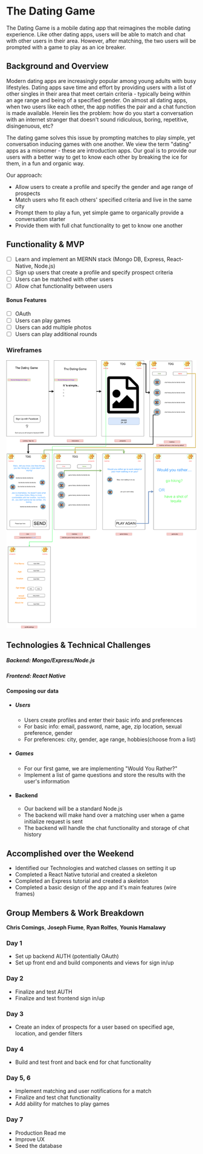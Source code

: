 # The Dating Game

The Dating Game is a mobile dating app that reimagines the mobile dating experience. Like other dating apps, users will be able to match and chat with other users in their area. However, after matching, the two users will be prompted with a game to play as an ice breaker.

## Background and Overview

Modern dating apps are increasingly popular among young adults with busy lifestyles. Dating apps save time and effort by providing users with a list of other singles in their area that meet certain criteria - typically being within an age range and being of a specified gender. On almost all dating apps, when two users like each other, the app notifies the pair and a chat function is made available. Herein lies the problem: how do you start a conversation with an internet stranger that doesn't sound ridiculous, boring, repetitive, disingenuous, etc?

The dating game solves this issue by prompting matches to play simple, yet conversation inducing games with one another. We view the term "dating" apps as a misnomer - these are introduction apps. Our goal is to provide our users with a better way to get to know each other by breaking the ice for them, in a fun and organic way.

Our approach:
  * Allow users to create a profile and specify the gender and age range of prospects
  * Match users who fit each others' specified criteria and live in the same city
  * Prompt them to play a fun, yet simple game to organically provide a conversation starter
  * Provide them with full chat functionality to get to know one another

## Functionality & MVP   
   - [ ] Learn and implement an MERNN stack (Mongo DB, Express, React-Native, Node.js)
   - [ ] Sign up users that create a profile and specify prospect criteria
   - [ ] Users can be matched with other users
   - [ ] Allow chat functionality between users

#### Bonus Features
   - [ ] OAuth
   - [ ] Users can play games
   - [ ] Users can add multiple photos
   - [ ] Users can play additional rounds

### Wireframes

![wireframes](wireframe.png)

## Technologies & Technical Challenges
  ##### Backend: Mongo/Express/Node.js
  ##### Frontend: React Native

#### Composing our data
  + ##### Users
    + Users create profiles and enter their basic info and preferences
    + For basic info: email, password, name, age, zip location, sexual preference, gender
    + For preferences: city, gender, age range, hobbies(choose from a list)

  + ##### Games
    + For our first game, we are implementing "Would You Rather?"
    + Implement a list of game questions and store the results with the user's information

  + #### Backend
    + Our backend will be a standard Node.js
    + The backend will make hand over a matching user when a game initialize request is sent
    + The backend will handle the chat functionality and storage of chat history

## Accomplished over the Weekend
 - Identified our Technologies and watched classes on setting it up
 - Completed a React Native tutorial and created a skeleton
 - Completed an Express tutorial and created a skeleton
 - Completed a basic design of the app and it's main features (wire frames)

## Group Members & Work Breakdown

**Chris Comings**,
**Joseph Fiume**,
**Ryan Rolfes**,
**Younis Hamalawy**


### Day 1
  - Set up backend AUTH (potentially OAuth)
  - Set up front end and build components and views for sign in/up

### Day 2
  - Finalize and test AUTH
  - Finalize and test frontend sign in/up

### Day 3
  - Create an index of prospects for a user based on specified age, location, and gender filters

### Day 4
  - Build and test front and back end for chat functionality

### Day 5, 6
  - Implement matching and user notifications for a match
  - Finalize and test chat functionality
  - Add ability for matches to play games

### Day 7
 - Production Read me
 - Improve UX
 - Seed the database
